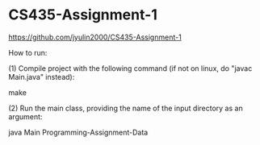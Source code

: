 # CS435-Assignment-1
https://github.com/jyulin2000/CS435-Assignment-1

How to run:


(1) Compile project with the following command (if not on linux, do "javac Main.java" instead):


make


(2) Run the main class, providing the name of the input directory as an argument:


java Main Programming-Assignment-Data

